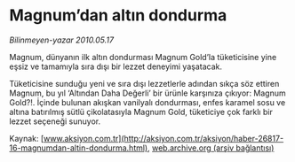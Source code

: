 # Magnum’dan altın dondurma

*Bilinmeyen-yazar 2010.05.17*

<font class="agenda2NewsSpot">
 Magnum, dünyanın ilk altın dondurması Magnum Gold’la tüketicisine yine eşsiz ve tamamıyla sıra dışı bir lezzet deneyimi yaşatacak.
</font>
<font class="newsDetail">
 <p class="MsoNormal">
  Tüketicisine sunduğu yeni ve sıra dışı lezzetlerle adından sıkça söz ettiren Magnum, bu yıl ‘Altından Daha Değerli’ bir ürünle karşınıza çıkıyor: Magnum Gold?!. İçinde bulunan akışkan vanilyalı dondurması, enfes karamel sosu ve altına batırılmış sütlü çikolatasıyla Magnum Gold, tüketiciye çok farklı bir lezzet seçeneği sunuyor.
 </p>
</font>

Kaynak: [www.aksiyon.com.tr](http://aksiyon.com.tr/aksiyon/haber-26817-16-magnumdan-altin-dondurma.html), [web.archive.org (arşiv bağlantısı)](http://web.archive.org/web/20101120142207/http://aksiyon.com.tr/aksiyon/haber-26817-16-magnumdan-altin-dondurma.html)
